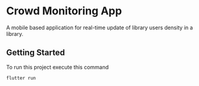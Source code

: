 # Crowd Monitoring App

A mobile based application for real-time update of library users density in a library.

## Getting Started

To run this project execute this command

```
flutter run
```


